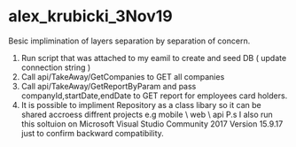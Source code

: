# alex_krubicki_3Nov19

Besic implimination of layers separation by separation of concern.

1) Run script that was attached to my eamil to create and seed DB ( update connection string ) 
2) Call api/TakeAway/GetCompanies to GET all companies 
3) Call api/TakeAway/GetReportByParam and pass companyId,startDate,endDate to GET report for employees card holders. 
4) It is possible to impliment Repository as a class libary so it can be shared accroess diffrent projects e.g mobile \ web \ api
P.s I also run this soltuion on Microsoft Visual Studio Community 2017 
Version 15.9.17 just to confirm backward compatibility.
